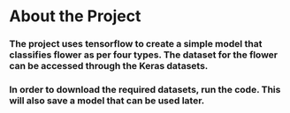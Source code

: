 # About the Project
### The project uses tensorflow to create a simple model that classifies flower as per four types. The dataset for the flower can be accessed through the Keras datasets. 
### In order to download the required datasets, run the code. This will also save a model that can be used later.

